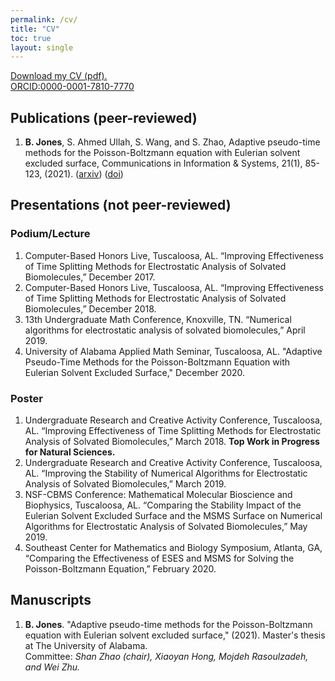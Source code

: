 ```yaml
---
permalink: /cv/
title: "CV"
toc: true
layout: single
---
```


[Download my CV (pdf).](/assets/files/CV.pdf)  
[ORCID:0000-0001-7810-7770](https://orcid.org/0000-0001-7810-7770)

## Publications (peer-reviewed)
1. **B. Jones**, S. Ahmed Ullah, S. Wang, and S. Zhao, Adaptive pseudo-time methods for the Poisson-Boltzmann equation with Eulerian solvent excluded surface, Communications in Information & Systems, 21(1), 85-123, (2021). ([arxiv](arxiv.org/abs/2011.14250)) ([doi](https://dx.doi.org/10.4310/CIS.2021.v21.n1.a5))

## Presentations (not peer-reviewed)

### Podium/Lecture

1. Computer-Based Honors Live, Tuscaloosa, AL. “Improving Effectiveness of Time Splitting Methods for Electrostatic Analysis of Solvated Biomolecules,” December 2017.
2. Computer-Based Honors Live, Tuscaloosa, AL. “Improving Effectiveness of Time Splitting Methods for Electrostatic Analysis of Solvated Biomolecules,” December 2018.
3. 13th Undergraduate Math Conference, Knoxville, TN. “Numerical algorithms for electrostatic analysis of solvated biomolecules,” April 2019.
4. University of Alabama Applied Math Seminar, Tuscaloosa, AL. "Adaptive Pseudo-Time Methods for the Poisson-Boltzmann Equation with Eulerian Solvent Excluded Surface," December 2020.

### Poster

1. Undergraduate Research and Creative Activity Conference, Tuscaloosa, AL. “Improving Effectiveness of Time Splitting Methods for Electrostatic Analysis of Solvated Biomolecules,” March 2018. **Top Work in Progress for Natural Sciences.**
2. Undergraduate Research and Creative Activity Conference, Tuscaloosa, AL. “Improving the Stability of Numerical Algorithms for Electrostatic Analysis of Solvated Biomolecules,” March 2019.
3. NSF-CBMS Conference: Mathematical Molecular Bioscience and Biophysics, Tuscaloosa, AL. “Comparing the Stability Impact of the Eulerian Solvent Excluded Surface and the MSMS Surface on Numerical Algorithms for Electrostatic Analysis of Solvated Biomolecules,” May 2019.
4. Southeast Center for Mathematics and Biology Symposium, Atlanta, GA, “Comparing the Effectiveness of ESES and MSMS for Solving the Poisson-Boltzmann Equation,” February 2020. 

## Manuscripts

1. **B. Jones**. "Adaptive pseudo-time methods for the Poisson-Boltzmann equation with Eulerian solvent excluded surface," (2021). Master's thesis at The University of Alabama.  
    Committee: *Shan Zhao (chair), Xiaoyan Hong, Mojdeh Rasoulzadeh, and Wei Zhu.*
